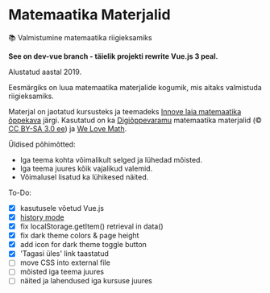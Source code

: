 # Matemaatika Materjalid
📚 Valmistumine matemaatika riigieksamiks

**See on dev-vue branch - täielik projekti rewrite Vue.js 3 peal.**

Alustatud aastal 2019.

Eesmärgiks on luua matemaatika materjalide kogumik, mis aitaks valmistuda riigieksamiks.

Materjal on jaotatud kursusteks ja teemadeks [Innove laia matemaatika õppekava](https://oppekava.innove.ee/laia-matemaatika-kursused/) järgi. Kasutatud on ka [Digiõppevaramu](https://e-koolikott.ee/kogumik/20179-Digioppevaramu-matemaatika-materjalid) matemaatika materjalid (© [CC BY-SA 3.0 ee](https://creativecommons.org/licenses/by-sa/3.0/ee/deed.en)) ja [We Love Math](http://welovemath.ee/).

Üldised põhimõtted:
* Iga teema kohta võimalikult selged ja lühedad mõisted.
* Iga teema juures kõik vajalikud valemid.
* Võimalusel lisatud ka lühikesed näited.

To-Do:
- [x] kasutusele võetud Vue.js
- [x] [history mode](https://router.vuejs.org/guide/essentials/history-mode.html)
- [x] fix localStorage.getItem() retrieval in data()
- [x] fix dark theme colors & page height
- [x] add icon for dark theme toggle button
- [x] 'Tagasi üles' link taastatud
- [ ] move CSS into external file
- [ ] mõisted iga teema juures
- [ ] näited ja lahendused iga kursuse juures
